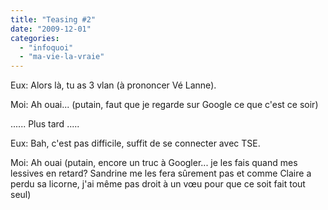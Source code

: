 ```yaml
---
title: "Teasing #2"
date: "2009-12-01"
categories: 
  - "infoquoi"
  - "ma-vie-la-vraie"
---
```


Eux: Alors là, tu as 3 vlan (à prononcer Vé Lanne).

Moi: Ah ouai... (putain, faut que je regarde sur Google ce que c'est ce soir)

...... Plus tard .....

Eux: Bah, c'est pas difficile, suffit de se connecter avec TSE.

Moi: Ah ouai (putain, encore un truc à Googler... je les fais quand mes lessives en retard? Sandrine me les fera sûrement pas et comme Claire a perdu sa licorne, j'ai même pas droit à un vœu pour que ce soit fait tout seul)
